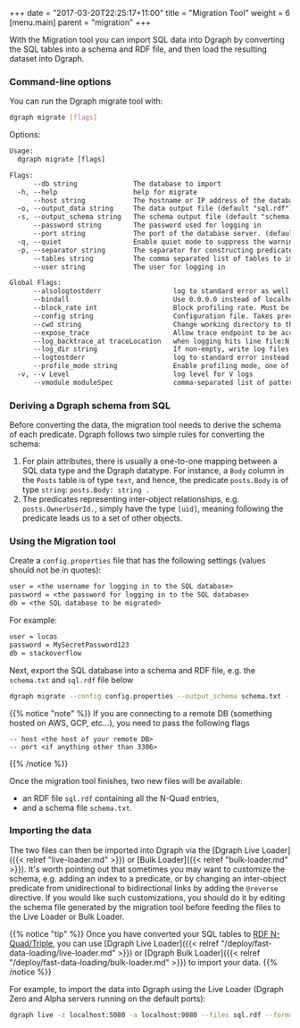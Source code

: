+++
date = "2017-03-20T22:25:17+11:00"
title = "Migration Tool"
weight = 6
[menu.main]
    parent = "migration"
+++

With the Migration tool you can import SQL data into Dgraph by converting
the SQL tables into a schema and RDF file, and then load the resulting dataset
into Dgraph.

### Command-line options

You can run the Dgraph migrate tool with:

```sh
dgraph migrate [flags]
```

Options:

```txt
Usage:
  dgraph migrate [flags]

Flags:
      --db string              The database to import
  -h, --help                   help for migrate
      --host string            The hostname or IP address of the database server. (default "localhost")
  -o, --output_data string     The data output file (default "sql.rdf")
  -s, --output_schema string   The schema output file (default "schema.txt")
      --password string        The password used for logging in
      --port string            The port of the database server. (default "3306")
  -q, --quiet                  Enable quiet mode to suppress the warning logs
  -p, --separator string       The separator for constructing predicate names (default ".")
      --tables string          The comma separated list of tables to import, an empty string means importing all tables in the database
      --user string            The user for logging in

Global Flags:
      --alsologtostderr                  log to standard error as well as files
      --bindall                          Use 0.0.0.0 instead of localhost to bind to all addresses on local machine. (default true)
      --block_rate int                   Block profiling rate. Must be used along with block profile_mode
      --config string                    Configuration file. Takes precedence over default values, but is overridden to values set with environment variables and flags.
      --cwd string                       Change working directory to the path specified. The parent must exist.
      --expose_trace                     Allow trace endpoint to be accessible from remote
      --log_backtrace_at traceLocation   when logging hits line file:N, emit a stack trace (default :0)
      --log_dir string                   If non-empty, write log files in this directory
      --logtostderr                      log to standard error instead of files
      --profile_mode string              Enable profiling mode, one of [cpu, mem, mutex, block]
  -v, --v Level                          log level for V logs
      --vmodule moduleSpec               comma-separated list of pattern=N settings for file-filtered logging
```

### Deriving a Dgraph schema from SQL

Before converting the data, the migration tool needs to derive the schema of each predicate.
Dgraph follows two simple rules for converting the schema:

1. For plain attributes, there is usually a one-to-one mapping between a SQL data type and the
Dgraph datatype. For instance, a `Body` column in the `Posts` table is of type `text`,
and hence, the predicate `posts.Body` is of type `string`: `posts.Body: string .`
2. The predicates representing inter-object relationships, e.g. `posts.OwnerUserId.`, simply have the type
`[uid]`, meaning following the predicate leads us to a set of other objects.


### Using the Migration tool

Create a `config.properties` file that has the following settings (values should not be in quotes):

```txt
user = <the username for logging in to the SQL database>
password = <the password for logging in to the SQL database>
db = <the SQL database to be migrated>
```

For example:

```txt
user = lucas
password = MySecretPassword123
db = stackoverflow
```

Next, export the SQL database into a schema and RDF file, e.g. the `schema.txt` and `sql.rdf` file below
```sh
dgraph migrate --config config.properties --output_schema schema.txt --output_data sql.rdf
```

{{% notice "note" %}}
If you are connecting to a remote DB (something hosted on AWS, GCP, etc...), you need to pass the following flags
```
-- host <the host of your remote DB>
-- port <if anything other than 3306>
```
{{% /notice %}}

Once the migration tool finishes, two new files will be available:

- an RDF file `sql.rdf` containing all the N-Quad entries,
- and a schema file `schema.txt`.

### Importing the data

The two files can then be imported into Dgraph via the [Dgraph Live Loader]({{< relref "live-loader.md" >}})
or [Bulk Loader]({{< relref "bulk-loader.md" >}}). It's worth pointing out that sometimes you
may want to customize the schema, e.g. adding an index to a predicate, or by
changing an inter-object predicate from unidirectional to bidirectional links by adding the
`@reverse` directive. If you would like such customizations, you should do it by editing
the schema file generated by the migration tool before feeding the files to the Live Loader or Bulk Loader.

{{% notice "tip" %}}
Once you have converted your SQL tables to [RDF N-Quad/Triple](https://www.w3.org/TR/n-quads/), 
you can use [Dgraph Live Loader]({{< relref "/deploy/fast-data-loading/live-loader.md" >}}) or 
[Dgraph Bulk Loader]({{< relref "/deploy/fast-data-loading/bulk-loader.md" >}}) to import your data.
{{% /notice %}}

For example, to import the data into Dgraph using the Live Loader (Dgraph Zero and Alpha servers running on the default ports):

```sh
dgraph live -z localhost:5080 -a localhost:9080 --files sql.rdf --format=rdf --schema schema.txt
```
